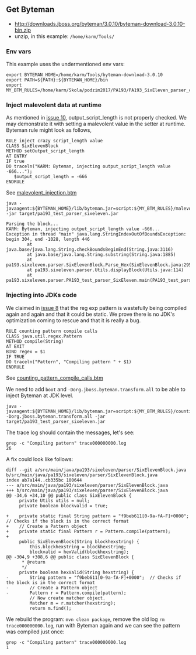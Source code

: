 ## Get Byteman

 * http://downloads.jboss.org/byteman/3.0.10/byteman-download-3.0.10-bin.zip
 * unzip, in this example: ```/home/karm/Tools/```

### Env vars
This example uses the undermentioned env vars:
```
export BYTEMAN_HOME=/home/karm/Tools/byteman-download-3.0.10
export PATH=${PATH}:${BYTEMAN_HOME}/bin
export MY_BTM_RULES=/home/karm/Skola/podzim2017/PA193/PA193_SixEleven_parser_critique/byteman_rules/
```

### Inject malevolent data at runtime
As mentioned in [issue 10](https://github.com/dogukanucak/PA193_test_parser_SixEleven/issues/10), output_script_length is not
properly checked. We may demonstrate it with setting a malevolent value in the setter at runtime.
Byteman rule might look as follows, 
```
RULE inject crazy script_length value
CLASS SixElevenBlock
METHOD setOutput_script_length
AT ENTRY
IF true
DO traceln("KARM: Byteman, injecting output_script_length value -666...");
   $output_script_length = -666
ENDRULE
```
See [malevolent_injection.btm](./malevolent_injection.btm)

```
java -javaagent:${BYTEMAN_HOME}/lib/byteman.jar=script:${MY_BTM_RULES}/malevolent_injection.btm -jar target/pa193_test_parser_sixeleven.jar

Parsing the block...
KARM: Byteman, injecting output_script_length value -666...
Exception in thread "main" java.lang.StringIndexOutOfBoundsException: begin 304, end -1028, length 446
        at java.base/java.lang.String.checkBoundsBeginEnd(String.java:3116)
        at java.base/java.lang.String.substring(String.java:1885)
        at pa193.sixeleven.parser.SixElevenBlock.Parse_Hex(SixElevenBlock.java:295)
        at pa193.sixeleven.parser.Utils.displayBlock(Utils.java:114)
        at pa193.sixeleven.parser.PA193_test_parser_SixEleven.main(PA193_test_parser_SixEleven.java:31)
```

### Injecting into JDKs code
We claimed in [issue 8](https://github.com/dogukanucak/PA193_test_parser_SixEleven/issues/8) that the reg exp pattern is wastefully being compiled again and again and that it could be static. We prove there is no JDK's optimization coming to rescue and that it is really a bug.
```
RULE counting pattern compile calls
CLASS java.util.regex.Pattern
METHOD compile(String)
AT EXIT
BIND regex = $1
IF TRUE
DO traceln("Pattern", "Compiling pattern " + $1)
ENDRULE
```
See [counting_pattern_compile_calls.btm](./counting_pattern_compile_calls.btm)

We need to add ```boot``` and ```-Dorg.jboss.byteman.transform.all``` to be able to inject Byteman at JDK level.
```
java -javaagent:${BYTEMAN_HOME}/lib/byteman.jar=script:${MY_BTM_RULES}/counting_pattern_compile_calls.btm,boot:${BYTEMAN_HOME}/lib/byteman.jar -Dorg.jboss.byteman.transform.all -jar target/pa193_test_parser_sixeleven.jar
```
The trace log should contain the messages, let's see:
```
grep -c "Compiling pattern" trace000000000.log 
26
```
A fix could look like follows:

```
diff --git a/src/main/java/pa193/sixeleven/parser/SixElevenBlock.java b/src/main/java/pa193/sixeleven/parser/SixElevenBlock.java
index ab7a144..cb335bc 100644
--- a/src/main/java/pa193/sixeleven/parser/SixElevenBlock.java
+++ b/src/main/java/pa193/sixeleven/parser/SixElevenBlock.java
@@ -34,6 +34,10 @@ public class SixElevenBlock {
     private Utils utils = null;
     private boolean blockvalid = true;
 
+    private static final String pattern = "f9beb611[0-9a-fA-F]+0000";  // Checks if the block is in the correct format
+    // Create a Pattern object
+    private static final Pattern r = Pattern.compile(pattern);
+
     public SixElevenBlock(String blockhexstring) {
         this.blockhexstring = blockhexstring;
         blockvalid = hexValid(blockhexstring);
@@ -304,9 +308,6 @@ public class SixElevenBlock {
      * @return
      */
     private boolean hexValid(String hexstring) {
-        String pattern = "f9beb611[0-9a-fA-F]+0000";  // Checks if the block is in the correct format
-        // Create a Pattern object
-        Pattern r = Pattern.compile(pattern);
         // Now create matcher object.
         Matcher m = r.matcher(hexstring);
         return m.find();

```
We rebuild the program: ```mvn clean package```, remove the old log ```rm trace000000000.log```, run with Byteman again and we can see the pattern was compiled just once:
```
grep -c "Compiling pattern" trace000000000.log
1
```
